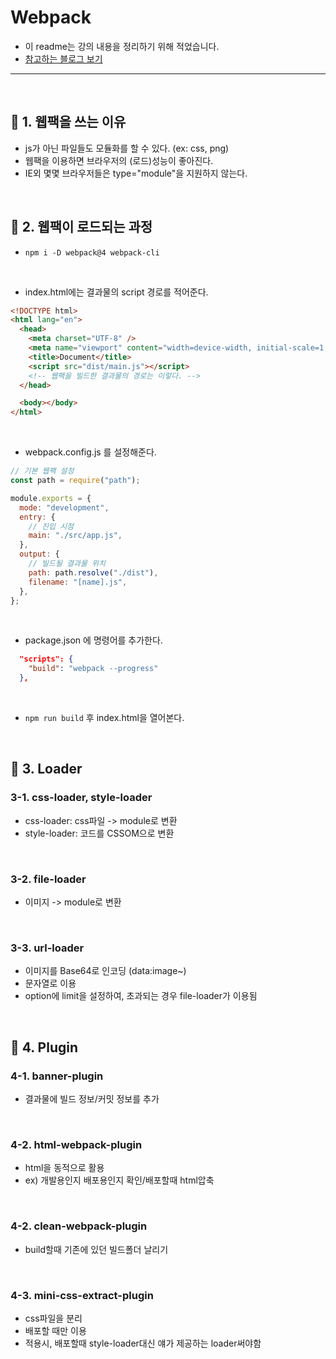 # Webpack

- 이 readme는 강의 내용을 정리하기 위해 적었습니다.
- <a href="https://jeonghwan-kim.github.io/series/2019/12/10/frontend-dev-env-webpack-basic.html" target="_blank">참고하는 블로그 보기</a>

---

<br>

## 🎈 1. 웹팩을 쓰는 이유

- js가 아닌 파일들도 모듈화를 할 수 있다. (ex: css, png)
- 웹팩을 이용하면 브라우저의 (로드)성능이 좋아진다.
- IE외 몇몇 브라우저들은 type="module"을 지원하지 않는다.

<br>

## 🎈 2. 웹팩이 로드되는 과정

- `npm i -D webpack@4 webpack-cli`

<br>

- index.html에는 결과물의 script 경로를 적어준다.

```html
<!DOCTYPE html>
<html lang="en">
  <head>
    <meta charset="UTF-8" />
    <meta name="viewport" content="width=device-width, initial-scale=1.0" />
    <title>Document</title>
    <script src="dist/main.js"></script>
    <!-- 웹팩을 빌드한 결과물의 경로는 이렇다. -->
  </head>

  <body></body>
</html>
```

<br>

- webpack.config.js 를 설정해준다.

```js
// 기본 웹팩 설정
const path = require("path");

module.exports = {
  mode: "development",
  entry: {
    // 진입 시점
    main: "./src/app.js",
  },
  output: {
    // 빌드될 결과물 위치
    path: path.resolve("./dist"),
    filename: "[name].js",
  },
};
```

<br>

- package.json 에 명령어를 추가한다.

```json
  "scripts": {
    "build": "webpack --progress"
  },
```

<br>

- `npm run build` 후 index.html을 열어본다.

<br>

## 🎈 3. Loader

### 3-1. css-loader, style-loader

- css-loader: css파일 -> module로 변환
- style-loader: 코드를 CSSOM으로 변환

<br>

### 3-2. file-loader

- 이미지 -> module로 변환

<br>

### 3-3. url-loader

- 이미지를 Base64로 인코딩 (data:image~)
- 문자열로 이용
- option에 limit을 설정하여, 초과되는 경우 file-loader가 이용됨

<br>

## 🎈 4. Plugin

### 4-1. banner-plugin

- 결과물에 빌드 정보/커밋 정보를 추가

<br>

### 4-2. html-webpack-plugin

- html을 동적으로 활용
- ex) 개발용인지 배포용인지 확인/배포할때 html압축

<br>

### 4-2. clean-webpack-plugin

- build할때 기존에 있던 빌드폴더 날리기

<br>

### 4-3. mini-css-extract-plugin

- css파일을 분리
- 배포할 때만 이용
- 적용시, 배포할때 style-loader대신 얘가 제공하는 loader써야함
